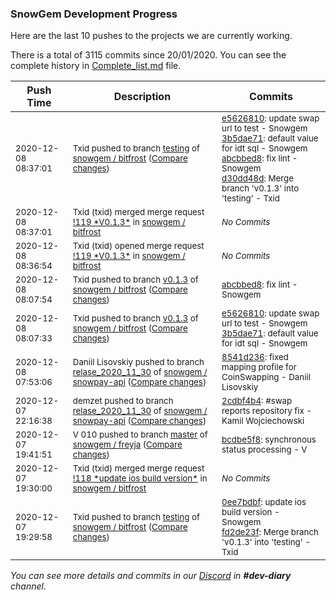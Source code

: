 
### SnowGem Development Progress

Here are the last 10 pushes to the projects we are currently working.

There is a total of 3115 commits since 20/01/2020. You can see the complete history in
 [Complete_list.md](Complete_list.md) file.

| Push Time | Description | Commits |
| --- | --- | --- |
| <sub>2020-12-08 08:37:01</sub> | <sub>Txid pushed to branch [testing](https://gitlab.com/snowgem/bitfrost/commits/testing) of [snowgem / bitfrost](https://gitlab.com/snowgem/bitfrost) ([Compare changes](https://gitlab.com/snowgem/bitfrost/compare/fd2de23f99a2c4fae03737fac61367ff67fc10bf...d30dd48dd263c74e50fa495d5ed2a7cc50583497))</sub> | <sub>[e5626810](https://gitlab.com/snowgem/bitfrost/-/commit/e5626810e13f22cc9e670751e0f96388246bcf13): update swap url to test - Snowgem<br>[3b5dae71](https://gitlab.com/snowgem/bitfrost/-/commit/3b5dae7165a169aecafeea0308dff4d60879af7a): default value for idt sql - Snowgem<br>[abcbbed8](https://gitlab.com/snowgem/bitfrost/-/commit/abcbbed8a154c16a7efb5104d07e8758146ab507): fix lint - Snowgem<br>[d30dd48d](https://gitlab.com/snowgem/bitfrost/-/commit/d30dd48dd263c74e50fa495d5ed2a7cc50583497): Merge branch 'v0.1.3' into 'testing' - Txid</sub> |
| <sub>2020-12-08 08:37:01</sub> | <sub>Txid (txid) merged merge request [\!119 \*V0\.1\.3\*](https://gitlab.com/snowgem/bitfrost/-/merge_requests/119) in [snowgem / bitfrost](https://gitlab.com/snowgem/bitfrost)</sub> | <sub>_No Commits_</sub> |
| <sub>2020-12-08 08:36:54</sub> | <sub>Txid (txid) opened merge request [\!119 \*V0\.1\.3\*](https://gitlab.com/snowgem/bitfrost/-/merge_requests/119) in [snowgem / bitfrost](https://gitlab.com/snowgem/bitfrost)</sub> | <sub>_No Commits_</sub> |
| <sub>2020-12-08 08:07:54</sub> | <sub>Txid pushed to branch [v0\.1\.3](https://gitlab.com/snowgem/bitfrost/commits/v0.1.3) of [snowgem / bitfrost](https://gitlab.com/snowgem/bitfrost) ([Compare changes](https://gitlab.com/snowgem/bitfrost/compare/3b5dae7165a169aecafeea0308dff4d60879af7a...abcbbed8a154c16a7efb5104d07e8758146ab507))</sub> | <sub>[abcbbed8](https://gitlab.com/snowgem/bitfrost/-/commit/abcbbed8a154c16a7efb5104d07e8758146ab507): fix lint - Snowgem</sub> |
| <sub>2020-12-08 08:07:33</sub> | <sub>Txid pushed to branch [v0\.1\.3](https://gitlab.com/snowgem/bitfrost/commits/v0.1.3) of [snowgem / bitfrost](https://gitlab.com/snowgem/bitfrost) ([Compare changes](https://gitlab.com/snowgem/bitfrost/compare/0ee7bdbfc7dd53a32b2c302f49dd997b6a16dd96...3b5dae7165a169aecafeea0308dff4d60879af7a))</sub> | <sub>[e5626810](https://gitlab.com/snowgem/bitfrost/-/commit/e5626810e13f22cc9e670751e0f96388246bcf13): update swap url to test - Snowgem<br>[3b5dae71](https://gitlab.com/snowgem/bitfrost/-/commit/3b5dae7165a169aecafeea0308dff4d60879af7a): default value for idt sql - Snowgem</sub> |
| <sub>2020-12-08 07:53:06</sub> | <sub>Daniil Lisovskiy pushed to branch [relase\_2020\_11\_30](https://gitlab.com/snowgem/snowpay-api/commits/relase_2020_11_30) of [snowgem / snowpay\-api](https://gitlab.com/snowgem/snowpay-api) ([Compare changes](https://gitlab.com/snowgem/snowpay-api/compare/2cdbf4b4d496ea046b6edef5554d2f0cefc1d5d7...8541d23632bbef1dcc9701fb77b4350283ff7398))</sub> | <sub>[8541d236](https://gitlab.com/snowgem/snowpay-api/-/commit/8541d23632bbef1dcc9701fb77b4350283ff7398): fixed mapping profile for CoinSwapping - Daniil Lisovskiy</sub> |
| <sub>2020-12-07 22:16:38</sub> | <sub>demzet pushed to branch [relase\_2020\_11\_30](https://gitlab.com/snowgem/snowpay-api/commits/relase_2020_11_30) of [snowgem / snowpay\-api](https://gitlab.com/snowgem/snowpay-api) ([Compare changes](https://gitlab.com/snowgem/snowpay-api/compare/a7c2559c22f99461c9541657e0ff98e9c9e91ed3...2cdbf4b4d496ea046b6edef5554d2f0cefc1d5d7))</sub> | <sub>[2cdbf4b4](https://gitlab.com/snowgem/snowpay-api/-/commit/2cdbf4b4d496ea046b6edef5554d2f0cefc1d5d7): #swap reports repository fix - Kamil Wojciechowski</sub> |
| <sub>2020-12-07 19:41:51</sub> | <sub>V 010 pushed to branch [master](https://gitlab.com/snowgem/freyja/commits/master) of [snowgem / freyja](https://gitlab.com/snowgem/freyja) ([Compare changes](https://gitlab.com/snowgem/freyja/compare/ef0db685dd97466369030f56c1aa64d178d05c13...bcdbe5f8a6c3ccd5ab7d2a040a280ee9bffecb93))</sub> | <sub>[bcdbe5f8](https://gitlab.com/snowgem/freyja/-/commit/bcdbe5f8a6c3ccd5ab7d2a040a280ee9bffecb93): synchronous status processing - V</sub> |
| <sub>2020-12-07 19:30:00</sub> | <sub>Txid (txid) merged merge request [\!118 \*update ios build version\*](https://gitlab.com/snowgem/bitfrost/-/merge_requests/118) in [snowgem / bitfrost](https://gitlab.com/snowgem/bitfrost)</sub> | <sub>_No Commits_</sub> |
| <sub>2020-12-07 19:29:58</sub> | <sub>Txid pushed to branch [testing](https://gitlab.com/snowgem/bitfrost/commits/testing) of [snowgem / bitfrost](https://gitlab.com/snowgem/bitfrost) ([Compare changes](https://gitlab.com/snowgem/bitfrost/compare/a6efaa38bda5e7cefa10d1c086a7f1e35abf5fdc...fd2de23f99a2c4fae03737fac61367ff67fc10bf))</sub> | <sub>[0ee7bdbf](https://gitlab.com/snowgem/bitfrost/-/commit/0ee7bdbfc7dd53a32b2c302f49dd997b6a16dd96): update ios build version - Snowgem<br>[fd2de23f](https://gitlab.com/snowgem/bitfrost/-/commit/fd2de23f99a2c4fae03737fac61367ff67fc10bf): Merge branch 'v0.1.3' into 'testing' - Txid</sub> |

_You can see more details and commits in our [Discord](https://discord.gg/zumGnbg) in **#dev-diary** channel._
